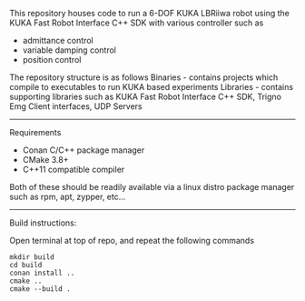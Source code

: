 This repository houses code to run a 6-DOF KUKA LBRiiwa robot using the KUKA Fast Robot Interface C++ SDK with various controller such as
- admittance control
- variable damping control
- position control


The repository structure is as follows
Binaries - contains projects which compile to executables to run KUKA based experiments
Libraries - contains supporting libraries such as KUKA Fast Robot Interface C++ SDK, Trigno Emg Client interfaces, UDP Servers

********************************************************************************

Requirements
- Conan C/C++ package manager
- CMake 3.8+
- C++11 compatible compiler

Both of these should be readily available via a linux distro package manager such as rpm, apt, zypper, etc...


********************************************************************************
Build instructions:

Open terminal at top of repo, and repeat the following commands
```
mkdir build
cd build
conan install ..
cmake ..
cmake --build .
```
